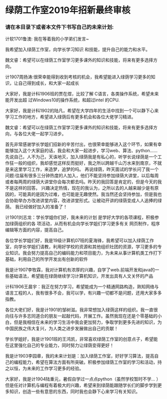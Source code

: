 # 绿荫工作室2019年招新最终审核

### 请在本目录下或者本文件下书写自己的未来计划:

计软1701鲁澳: 我在等着我的小学弟们发言~

我希望加入绿荫工作室，向学长学习知识
和技能，提升自己的能力和水平。

魏文睿：希望可以在绿荫工作室学习更多课外的知识和技能，将来有更多选择方向。

计1907周扬涛:很荣幸能得到收到考核的机会，我希望能进入绿荫学习更多的知识，让自己得到成长，和大家一起成长

大家好，我是计科1906班的贾在煜，比较了解
C语言，各类操作系统，希望未来能开发出超
过Windows10的操作系统，和超过intel
的CPU.

大家好，我是计科1902的陆凡，希望在大学四年的生活中找到一个可以静下心来学习工作的地方，希望进入绿荫后有更多机会和各位大佬学习精进。

魏文睿：希望可以在绿荫工作室学习更多课外的知识和技能，将来有更多选择方向，与各位大佬一起学习进步。

首先非常感谢学长学姐们招新的辛苦付出，也很荣幸能够进入这个环节，如果有幸能够加入这个大家庭的话，我会和大家一起进步，学习web、算法、python……
先说自己，人不为己，天诛地灭，加入绿荫我是有私心的，听学长说绿荫是一个工作狂一般的组织，我却感觉这样反而挺好，我之所以跨越千山万水来到南京，不就是来这里学习工作，来造梦，追梦的吗。
再说绿荫，昨天面试的学长问了我一个问题:往届有很多三分钟热度的人加入，他们不能坚持参加绿荫大讲堂，以后每周或者每两周的绿荫大讲堂你会每次都去吗。昨天的我回答是肯定的，但是今天的我不是这样的回答。
兴趣决定热情，现在的我认为，之所以去的人越来越少是有原因的，可能真的是因为过难，也可能是无趣使然。我当然还会坚持参加，但是我也会协助举办方改进讲堂内容，改进讲堂形式。让被动开讲的绿荫变成人人追捧的绿荫。
我已经做好加入的准备了！

计1901刘志龙：学长学姐你们好，我未来的计划
是学好大学的各项课程，积极参加绿荫组织的各
项活动，从而有机会向学长学姐们学习更多有关
网页制作，程序编辑等方面的内容，提高自己。

各位学长学姐们好，我是19级计算机07班的夏海锋，我希望可以加入绿荫工作室，向学长学姐们请教，利用好学校的资源和其他组织社团的资源，学习更多的专业知识。我会努力提高自己的编码能力和项目能力，为未来从事计算机类工作打下基础，利用自己的所学开发出有创新的软件

我是计1907李牧霖，我对计算机有浓厚的兴趣，自学了web.前端开发和java的一些基础语法，希望能在绿荫继续学习计算机知识，开发出具有人文关怀的产品

计科1906王晨宇：我正在努力学习，希望能成为一个精通网路构造，熟知网络与语言工程的人，我有很多不会，我可以学，有兴趣一切都不是问题，还用大家多多指教。

各位大佬们好，我是计1901的邹树滋。我非常想加入绿荫这样的组织。我一直很向往与许多志同道合的朋友一起敲代码，开展工作。虽然我现在还是个零基础的小白，但是我相信在未来的学习生活中我会更加努力，争取学到更多先进的知识，为中国民族之伟大复兴，为人类之进步发展做出自己的贡献！

学长学姐好，我是计1901班的王鸿凯，非常喜欢绿荫工作室的创意点子，希望能在这里强化自己的专业能力，同时努力让绿荫变得更好！

我是计1903李园章，我的未来计划是：加入绿荫工作室，好好学习算法，提高自己的编程能力，希望在算法方面有所突破。积极参加绿荫工作室的学习和活动，持之以恒，为未来的工作学习更多的经验。

大家好，我是计1904陆重元，暑假自学过一点点python（虽然学校暂时不学... ）但是任对计算机与编程有着极大的兴趣，希望来到绿荫能跟随学长们的脚步学到更多知识，创造一些有意思的东西，同时我也会静下心来学习有关知识。
